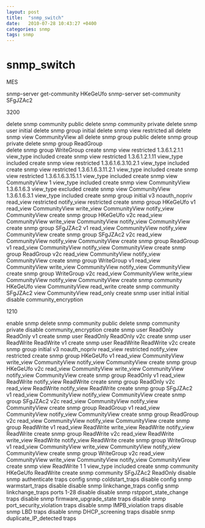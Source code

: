 ```yaml
---
layout: post
title:  "snmp_switch"
date:   2010-07-28 10:43:27 +0400
categories: snmp
tags: snmp
---
```


# snmp_switch
MES

snmp-server get-community HKeGeUfo 
snmp-server set-community SFgJZAc2 



3200

delete snmp community public
delete snmp community private
delete snmp user initial
delete snmp group initial
delete snmp view restricted all
delete snmp view CommunityView all
delete snmp group public
delete snmp group private
delete snmp group ReadGroup                                                    
delete snmp group WriteGroup
create snmp view restricted 1.3.6.1.2.1.1 view_type included
create snmp view restricted 1.3.6.1.2.1.11 view_type included
create snmp view restricted 1.3.6.1.6.3.10.2.1 view_type included
create snmp view restricted 1.3.6.1.6.3.11.2.1 view_type included
create snmp view restricted 1.3.6.1.6.3.15.1.1 view_type included
create snmp view CommunityView 1 view_type included
create snmp view CommunityView 1.3.6.1.6.3 view_type excluded
create snmp view CommunityView 1.3.6.1.6.3.1 view_type included
create snmp group initial v3  noauth_nopriv read_view restricted notify_view restricted 
create snmp group HKeGeUfo v1 read_view CommunityView write_view CommunityView notify_view CommunityView 
create snmp group HKeGeUfo v2c read_view CommunityView write_view CommunityView notify_view CommunityView 
create snmp group SFgJZAc2 v1 read_view CommunityView notify_view CommunityView 
create snmp group SFgJZAc2 v2c read_view CommunityView notify_view CommunityView 
create snmp group ReadGroup v1 read_view CommunityView notify_view CommunityView 
create snmp group ReadGroup v2c read_view CommunityView notify_view CommunityView 
create snmp group WriteGroup v1 read_view CommunityView write_view CommunityView notify_view CommunityView 
create snmp group WriteGroup v2c read_view CommunityView write_view CommunityView notify_view CommunityView 
create snmp community HKeGeUfo view CommunityView read_write
create snmp community SFgJZAc2 view CommunityView read_only
create snmp user initial initial 
disable community_encryption








1210

enable snmp
delete snmp community public
delete snmp community private
disable community_encryption
create snmp user ReadOnly ReadOnly v1
create snmp user ReadOnly ReadOnly v2c
create snmp user ReadWrite ReadWrite v1
create snmp user ReadWrite ReadWrite v2c
create snmp group initial v3 noauth_nopriv read_view restricted notify_view restricted
create snmp group HKeGeUfo v1 read_view CommunityView write_view CommunityView notify_view CommunityView
create snmp group HKeGeUfo v2c read_view CommunityView write_view CommunityView notify_view CommunityView
create snmp group ReadOnly v1 read_view ReadWrite notify_view ReadWrite
create snmp group ReadOnly v2c read_view ReadWrite notify_view ReadWrite
create snmp group SFgJZAc2 v1 read_view CommunityView notify_view CommunityView
create snmp group SFgJZAc2 v2c read_view CommunityView notify_view CommunityView
create snmp group ReadGroup v1 read_view CommunityView notify_view CommunityView
create snmp group ReadGroup v2c read_view CommunityView notify_view CommunityView
create snmp group ReadWrite v1 read_view ReadWrite write_view ReadWrite notify_view ReadWrite
create snmp group ReadWrite v2c read_view ReadWrite write_view ReadWrite notify_view ReadWrite
create snmp group WriteGroup v1 read_view CommunityView write_view CommunityView notify_view CommunityView
create snmp group WriteGroup v2c read_view CommunityView write_view CommunityView notify_view CommunityView
create snmp view ReadWrite 1 1 view_type included
create snmp community HKeGeUfo ReadWrite
create snmp community SFgJZAc2 ReadOnly
disable snmp authenticate traps
config snmp coldstart_traps disable
config snmp warmstart_traps disable
disable snmp linkchange_traps
config snmp linkchange_traps ports 1-28 disable
disable snmp rstpport_state_change traps
disable snmp firmware_upgrade_state traps
disable snmp port_security_violation traps
disable snmp IMPB_violation traps
disable snmp LBD traps
disable snmp DHCP_screening traps
disable snmp duplicate_IP_detected traps


